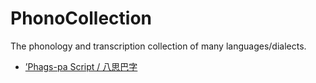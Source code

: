 # PhonoCollection
The phonology and transcription collection of many languages/dialects.

- [ʼPhags-pa Script / 八思巴字](ʼPhags-pa.md)